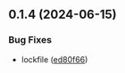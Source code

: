 ## 0.1.4 (2024-06-15)


### Bug Fixes

* lockfile ([ed80f66](https://github.com/tiavina-mika/mui-password-strength-input/commit/ed80f66c88cbbd2f8fdcf762856d4d783d100077))

